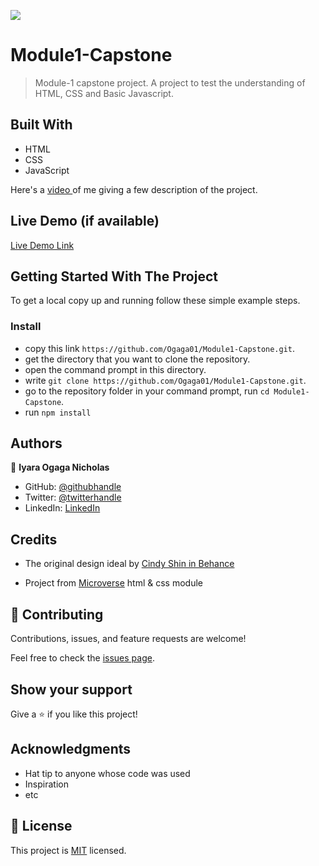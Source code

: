 ![](https://img.shields.io/badge/Microverse-blueviolet)

# Module1-Capstone

> Module-1 capstone project.
A project to test the understanding of HTML, CSS and Basic Javascript.


## Built With

- HTML
- CSS
- JavaScript

Here's a [video ](https://www.loom.com/share/65f0244082724bb0ac4480160290e638) of me giving a few description of the project.

## Live Demo (if available)

[Live Demo Link](https://ogaga01.github.io/Module1-Capstone/)


## Getting Started With The Project

To get a local copy up and running follow these simple example steps.
### Install
- copy this link `https://github.com/Ogaga01/Module1-Capstone.git`.
- get the directory that you want to clone the repository.
- open the command prompt in this directory.
- write `git clone https://github.com/Ogaga01/Module1-Capstone.git`.
- go to the repository folder in your command prompt, run `cd Module1-Capstone`.
- run `npm install`



## Authors

👤 **Iyara Ogaga Nicholas**

- GitHub: [@githubhandle](https://github.com/Ogaga01)
- Twitter: [@twitterhandle](https://twitter.com/i_ogaga_n)
- LinkedIn: [LinkedIn](https://www.linkedin.com/in/ogaga-iyara-0339b0105/)



## Credits

- The original design ideal by [Cindy Shin in Behance](https://www.behance.net/adagio07)

- Project from [Microverse](https://bit.ly/MicroverseTN) html & css module



## 🤝 Contributing

Contributions, issues, and feature requests are welcome!

Feel free to check the [issues page](../../issues/).

## Show your support

Give a ⭐️ if you like this project!

## Acknowledgments

- Hat tip to anyone whose code was used
- Inspiration
- etc

## 📝 License

This project is [MIT](./MIT.md) licensed.